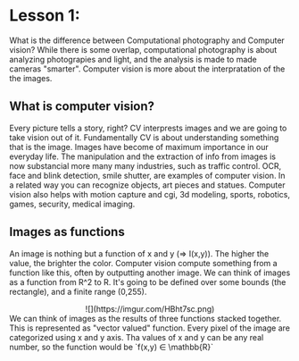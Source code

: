 # Lesson 1:

What is the difference between Computational photography and Computer vision? 
While there is some overlap, computational photography is about analyzing photograpies and light, and the analysis is made to made cameras "smarter". Computer vision is more about the interpratation of the the images. 

## What is computer vision? 
Every picture tells a story, right? CV interprests images and we are going to take vision out of it. 
Fundamentally CV is about understanding something that is the image. 
Images have become of maximum importance in our everyday life. The manipulation and the extraction of info from images is now substancial more many many industries, such as traffic control. 
OCR, face and blink detection, smile shutter, are examples of computer vision. In a related way you can recognize objects, art pieces and statues. Computer vision also helps with motion capture and cgi, 3d modeling, sports, robotics, games, security, medical imaging. 

## Images as functions
An image is nothing but a function of x and y (=> I(x,y)). The higher the value, the brighter the color. Computer vision compute something from a function like this, often by outputting another image. 
We can think of images as a function from R^2 to R. It's going to be defined over some bounds (the rectangle), and a finite range (0,255).  
<div style='text-align: center'> ![](https://imgur.com/HBht7sc.png) </div>
We can think of images as the results of three functions stacked together. This is represented as "vector valued" function. Every pixel of the image are categorized using x and y axis. Tha values of x and y can be any real number, so the function would be `f(x,y) ∈ \mathbb{R}`

